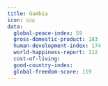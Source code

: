 ```yaml
---
title: Gambia
icon: 🇬🇲
data:
  global-peace-index: 59
  gross-domestic-product: 183
  human-development-index: 174
  world-happiness-report: 112
  cost-of-living:
  good-country-index:
  global-freedom-score: 119
---
```

